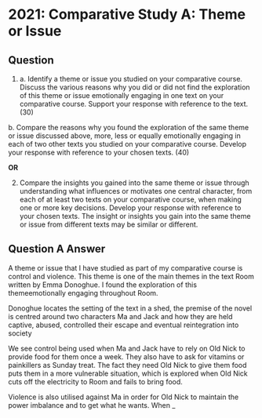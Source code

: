# 2021: Comparative Study A: Theme or Issue
## Question
1. a. Identify a theme or issue you studied on your comparative course. Discuss the various reasons why you did or did not find the exploration of this theme or issue emotionally engaging in one text on your comparative course. Support your response with reference to the text. (30)

b. Compare the reasons why you found the exploration of the same theme or issue discussed above, more, less or equally emotionally engaging in each of two other texts you studied on your comparative course. Develop your response with reference to your chosen texts. (40)

**OR**

2. Compare the insights you gained into the same theme or issue through understanding what influences or motivates one central character, from each of at least two texts on your comparative course, when making one or more key decisions. Develop your response with reference to your chosen texts. The insight or insights you gain into the same theme or issue from different texts may be similar or different. 
## Question A Answer
A theme or issue that I have studied as part of my comparative course is control and violence. This theme is one of the main themes in the text Room written by Emma Donoghue. I found the exploration of this themeemotionally engaging throughout Room.

Donoghue locates the setting of the text in a shed, the premise of the novel is centred around two characters Ma and Jack and how they are held captive, abused, controlled their escape and eventual reintegration into society

We see control being used when Ma and Jack have to rely on Old Nick to provide food for them once a week. They also have to ask for vitamins or painkillers as Sunday treat. The fact they need Old Nick to give them food puts them in a more vulnerable situation, which is explored when Old Nick cuts off the electricity to Room and fails to bring food.

Violence is also utilised against Ma in order for Old Nick to maintain the power imbalance and to get what he wants. When _
